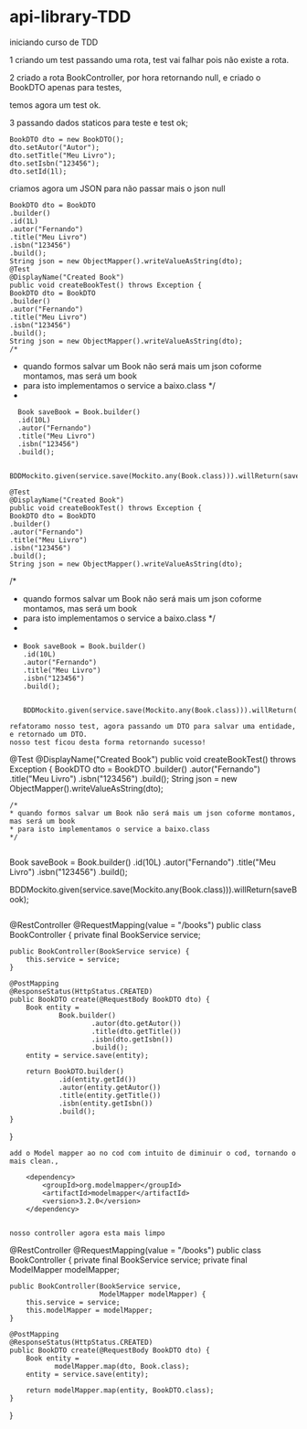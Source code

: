 # api-library-TDD

iniciando curso de TDD

1 criando um test passando uma rota, test vai falhar pois não existe a rota.

2 criado a rota BookController, por hora retornando null,
e criado o BookDTO apenas para testes,

temos agora um test ok.

3 passando dados staticos para teste e test ok;
```
BookDTO dto = new BookDTO();
dto.setAutor("Autor");
dto.setTitle("Meu Livro");
dto.setIsbn("123456");
dto.setId(1l);
```
criamos agora um JSON para não passar mais o json null

```
BookDTO dto = BookDTO
.builder()
.id(1L)
.autor("Fernando")
.title("Meu Livro")
.isbn("123456")
.build();
String json = new ObjectMapper().writeValueAsString(dto);
@Test
@DisplayName("Created Book")
public void createBookTest() throws Exception {
BookDTO dto = BookDTO
.builder()
.autor("Fernando")
.title("Meu Livro")
.isbn("123456")
.build();
String json = new ObjectMapper().writeValueAsString(dto);
/*
```
* quando formos salvar um Book não será mais um json coforme montamos, mas será um book
* para isto implementamos o service a baixo.class
  */
* 
```
  Book saveBook = Book.builder()
  .id(10L)
  .autor("Fernando")
  .title("Meu Livro")
  .isbn("123456")
  .build();

        BDDMockito.given(service.save(Mockito.any(Book.class))).willReturn(saveBook);

@Test
@DisplayName("Created Book")
public void createBookTest() throws Exception {
BookDTO dto = BookDTO
.builder()
.autor("Fernando")
.title("Meu Livro")
.isbn("123456")
.build();
String json = new ObjectMapper().writeValueAsString(dto);
```
/*

* quando formos salvar um Book não será mais um json coforme montamos, mas será um book
* para isto implementamos o service a baixo.class
  */
* 
* ```
  Book saveBook = Book.builder()
  .id(10L)
  .autor("Fernando")
  .title("Meu Livro")
  .isbn("123456")
  .build();

        BDDMockito.given(service.save(Mockito.any(Book.class))).willReturn(saveBook);
```
refatoramo nosso test, agora passando um DTO para salvar uma entidade, e retornado um DTO.
nosso test ficou desta forma retornando sucesso!

```
@Test
@DisplayName("Created Book")
public void createBookTest() throws Exception {
BookDTO dto = BookDTO
.builder()
.autor("Fernando")
.title("Meu Livro")
.isbn("123456")
.build();
String json = new ObjectMapper().writeValueAsString(dto);
```
/*
* quando formos salvar um Book não será mais um json coforme montamos, mas será um book
* para isto implementamos o service a baixo.class
*/
  
  ```
  Book saveBook = Book.builder()
  .id(10L)
  .autor("Fernando")
  .title("Meu Livro")
  .isbn("123456")
  .build();

  BDDMockito.given(service.save(Mockito.any(Book.class))).willReturn(saveBook);
```

```
@RestController
@RequestMapping(value = "/books")
public class BookController {
private final BookService service;

    public BookController(BookService service) {
        this.service = service;
    }

    @PostMapping
    @ResponseStatus(HttpStatus.CREATED)
    public BookDTO create(@RequestBody BookDTO dto) {
        Book entity =
                Book.builder()
                        .autor(dto.getAutor())
                        .title(dto.getTitle())
                        .isbn(dto.getIsbn())
                        .build();
        entity = service.save(entity);

        return BookDTO.builder()
                .id(entity.getId())
                .autor(entity.getAutor())
                .title(entity.getTitle())
                .isbn(entity.getIsbn())
                .build();
    }

}
```
add o Model mapper ao no cod com intuito de diminuir o cod, tornando o mais clean., 
```
 <!-- https://mvnrepository.com/artifact/org.modelmapper/modelmapper -->
        <dependency>
            <groupId>org.modelmapper</groupId>
            <artifactId>modelmapper</artifactId>
            <version>3.2.0</version>
        </dependency>
```

nosso controller agora esta mais limpo

```
@RestController
@RequestMapping(value = "/books")
public class BookController {
private final BookService service;
private final ModelMapper modelMapper;

    public BookController(BookService service,
                          ModelMapper modelMapper) {
        this.service = service;
        this.modelMapper = modelMapper;
    }

    @PostMapping
    @ResponseStatus(HttpStatus.CREATED)
    public BookDTO create(@RequestBody BookDTO dto) {
        Book entity =
               modelMapper.map(dto, Book.class);
        entity = service.save(entity);

        return modelMapper.map(entity, BookDTO.class);
    }
}

```